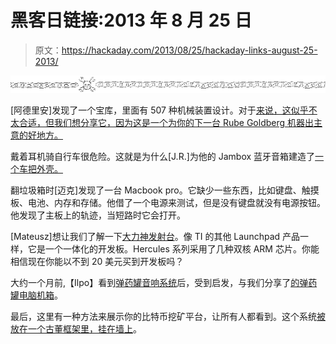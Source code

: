 # 黑客日链接:2013 年 8 月 25 日

> 原文：<https://hackaday.com/2013/08/25/hackaday-links-august-25-2013/>

![hackaday-links-chain](img/da184e9bde007f88b719f5aafc440574.png)

[阿德里安]发现了一个宝库，里面有 507 种机械装置设计。对于[来说，这似乎不太合适，但我们想分享它，因为这是一个为你的下一台 Rube Goldberg 机器出主意的好地方。](http://hackaday.com/category/retrotechtacular-2/)

戴着耳机骑自行车很危险。这就是为什么[J.R.]为他的 Jambox 蓝牙音箱建造了[一个车把外壳。](http://jrsprintsofdarkness.blogspot.com/2013/07/the-jambox-project.html)

翻垃圾箱时[迈克]发现了一台 Macbook pro。它缺少一些东西，比如键盘、触摸板、电池、内存和存储。他借了一个电源来测试，但是没有键盘就没有电源按钮。他发现了主板上的轨迹，当短路时它会打开。

[Mateusz]想让我们了解一下[大力神发射台](http://www.ti.com/ww/en/launchpad/hercules.html)。像 TI 的其他 Launchpad 产品一样，它是一个一体化的开发板。Hercules 系列采用了几种双核 ARM 芯片。你能相信现在你能以不到 20 美元买到开发板吗？

大约一个月前,【Ilpo】看到[弹药罐音响系统](http://hackaday.com/2013/07/27/i-keep-my-tunes-in-an-ammo-can/)后，受到启发，与我们分享了[的弹药罐电脑机箱](http://forums.bit-tech.net/showthread.php?t=228074)。

最后，这里有一种方法来展示你的比特币挖矿平台，让所有人都看到。这个系统[被放在一个古董框架里，挂在墙上](http://werk-schau.blogspot.de/2013/08/will-art-for-cash.html)。